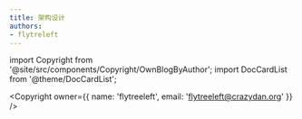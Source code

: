 ```yaml
---
title: 架构设计
authors:
- flytreleft
---
```


import Copyright from '@site/src/components/Copyright/OwnBlogByAuthor';
import DocCardList from '@theme/DocCardList';


<DocCardList />



<Copyright
  owner={{
    name: 'flytreeleft', email: 'flytreeleft@crazydan.org'
  }}
/>
